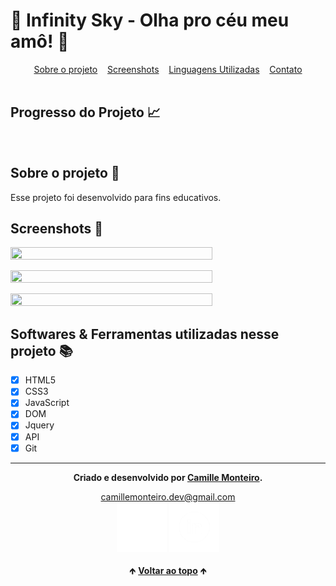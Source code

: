 # 💫 Infinity Sky - Olha pro céu meu amô! 🌌

<div id="inicio" align=center>
  <a href="#sobre">Sobre o projeto</a>&nbsp;&nbsp;&nbsp;
  <a href="screenshots">Screenshots</a>&nbsp;&nbsp;&nbsp;
  <a href="#linguagens">Linguagens Utilizadas</a>&nbsp;&nbsp;&nbsp;
  <a href="#contato">Contato</a> 
</div><br>

<h2>Progresso do Projeto 📈</h2><br>

<!-- <img src="https://raw.githubusercontent.com/camimonteiro/Cripto_PandoraBox/main/Screenshots/100%25.png" height="40em"><br> -->

<h2 id="sobre">Sobre o projeto 🔎</h2>
<!-- <p> Olha pro céu meu amô
Cripto - PandoraBox é uma aplicação de criptografia de texto utilizando dois códigos: Base 64 e Cifra de César, como opção para criptografar a mensagem. A ferramenta permite que os textos sejam tanto criptografados quanto descriptografados.<br> -->

<!-- <strong>E ai quem vai ter coragem de abrir essa PandoraBox?</strong> -->

Esse projeto foi desenvolvido para fins educativos.</p>

<h2 id="screenshots">Screenshots 📸</h2>

<img src="./img/Screenshot1.png" width="80%" height="50%"><br>

<img src="g" width="80%" height="50%"><br>

<img src="" width="80%" height="50%"><br>


<h2 id="linguagens">Softwares & Ferramentas utilizadas nesse projeto 📚</h2>

- [x] HTML5
- [x] CSS3
- [x] JavaScript
- [x] DOM
- [x] Jquery
- [x] API
- [x] Git

<hr>

<div id="contato" align="center">
  
  **Criado e desenvolvido por [Camille Monteiro](https://www.linkedin.com/in/camillemonteiro/).**
  
 <div align="center"> 
  <a href="mailto:camillemonteiro.dev@gmail.com">camillemonteiro.dev@gmail.com</a><br>
  <a href="https://github.com/camimonteiro" target="_blank"><img src="https://raw.githubusercontent.com/camimonteiro/Game_SaidaEscarlate/main/Images/GitHubwhite.png" height="80em" title="GitHub de Camille"></a>
  <a href="https://www.linkedin.com/in/camillemonteiro/" target="_blank"><img src="https://raw.githubusercontent.com/camimonteiro/Game_SaidaEscarlate/main/Images/LinkedInWhite.png" height="80em" title="LinkedIn de Camille"></a>
  </div>
</div>

<br>

<div align="center">
  &#129145;&nbsp;<a href="#inicio"><strong>Voltar ao topo</strong></a>&nbsp;&#129145;
</div>
